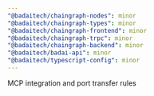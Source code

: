 ```yaml
---
"@badaitech/chaingraph-nodes": minor
"@badaitech/chaingraph-types": minor
"@badaitech/chaingraph-frontend": minor
"@badaitech/chaingraph-trpc": minor
"@badaitech/chaingraph-backend": minor
"@badaitech/badai-api": minor
"@badaitech/typescript-config": minor
---
```


MCP integration and port transfer rules
